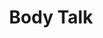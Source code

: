 ---
ee_id: '2212'
site: '1'
type: '2'
url: 2011-138-body-talk
title: Body Talk
year: '2011'
display_year: '2011'
medium: Scented press release
dims: Variable
pitch: "​Press release sprayed with Lynx body spray. "
ps:
live_url:
related:
youtube:
related_code:
imgs: body-talk-2011-138-install-database-dv.jpg,body-talk-2011-138-detail-1-database-scan.jpg,body-talk-2011-138-detail-1-database-scan_1.jpg,body-talk-2011-138-detail-2-database-scan.jpg,body-talk-2011-138-detail-3-database-scan.jpg
subheading:
download:
add_credit:
add_credits:
commission:
layout: things-i-made
---